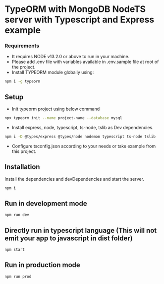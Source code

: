 # TypeORM with MongoDB NodeTS server with Typescript and Express example

### Requirements
- It requires NODE v13.2.0 or above to run in your machine.
- Please add .env file with variables available in .env.sample file at root of the project.
- Install TYPEORM module globally using:
```sh
npm i -g typeorm
```

## Setup
- Init typeorm project using below command
```sh
npx typeorm init --name project-name --database mysql
```
- Install express, node, typescript, ts-node, tslib as Dev dependencies.
```sh
npm i -D @types/express @types/node nodemon typescript ts-node tslib
```
- Configure tsconfig.json according to your needs or take example from this project.


## Installation
Install the dependencies and devDependencies and start the server.
```sh
npm i
```
## Run in development mode
```sh
npm run dev
```

## Directly run in typescript language (This will not emit your app to javascript in dist folder)
```sh
npm start
```

## Run in production mode
```sh
npm run prod
```